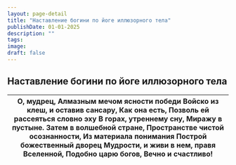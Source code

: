 ```yaml
---
layout: page-detail
title: "Наставление богини по йоге иллюзорного тела"
publishDate: 01-01-2025
description: ""
tags:
image:
draft: false
---
```


## Наставление богини по йоге иллюзорного тела
| О, мудрец,  Алмазным мечом ясности победи  Войско из клеш, и оставив сансару,  Как она есть,  Позволь ей рассеяться словно эху  В горах, утреннему сну,  Миражу в пустыне.  Затем в волшебной стране,  Пространстве чистой осознанности,  Из материала понимания Построй божественный дворец  Мудрости, и живи в нем, правя  Вселенной, Подобно царю богов,  Вечно и счастливо! |
| ------------------------------------------------------------------------------------------------------------------------------------------------------------------------------------------------------------------------------------------------------------------------------------------------------------------------------------------------------------------------------- |
  
  
